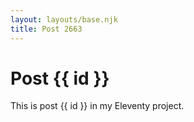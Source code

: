 ```yaml
---
layout: layouts/base.njk
title: Post 2663
---
```


# Post {{ id }}

This is post {{ id }} in my Eleventy project.

